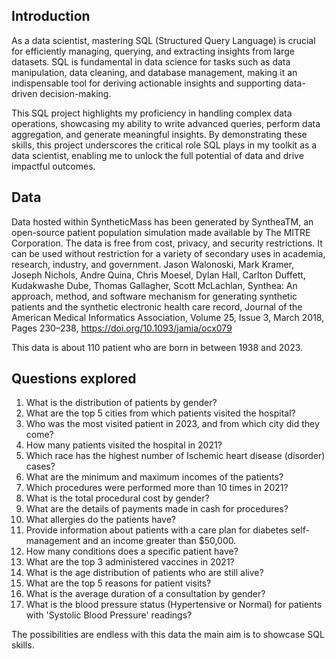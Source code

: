 ## Introduction
As a data scientist, mastering SQL (Structured Query Language) is crucial for efficiently managing, querying, and extracting insights from large datasets. SQL is fundamental in data science for tasks such as data manipulation, data cleaning, and database management, making it an indispensable tool for deriving actionable insights and supporting data-driven decision-making.

This SQL project highlights my proficiency in handling complex data operations, showcasing my ability to write advanced queries, perform data aggregation, and generate meaningful insights. By demonstrating these skills, this project underscores the critical role SQL plays in my toolkit as a data scientist, enabling me to unlock the full potential of data and drive impactful outcomes.

## Data
Data hosted within SyntheticMass has been generated by SyntheaTM, an open-source patient population simulation made available by The MITRE Corporation.
The data is free from cost, privacy, and security restrictions. It can be used without restriction for a variety of secondary uses in academia, research, industry, and government.
Jason Walonoski, Mark Kramer, Joseph Nichols, Andre Quina, Chris Moesel, Dylan Hall, Carlton Duffett, Kudakwashe Dube, Thomas Gallagher, Scott McLachlan, Synthea: An approach, method, and software mechanism for generating synthetic patients and the synthetic electronic health care record, Journal of the American Medical Informatics Association, Volume 25, Issue 3, March 2018, Pages 230–238, https://doi.org/10.1093/jamia/ocx079 

This data is about 110 patient who are born in between 1938 and 2023.

## Questions explored
1. What is the distribution of patients by gender?
2. What are the top 5 cities from which patients visited the hospital?
3. Who was the most visited patient in 2023, and from which city did they come?
4. How many patients visited the hospital in 2021?
5. Which race has the highest number of Ischemic heart disease (disorder) cases?
6. What are the minimum and maximum incomes of the patients?
7. Which procedures were performed more than 10 times in 2021?
8. What is the total procedural cost by gender?
9. What are the details of payments made in cash for procedures?
10. What allergies do the patients have?
11. Provide information about patients with a care plan for diabetes self-management and an income greater than $50,000.
12. How many conditions does a specific patient have?
13. What are the top 3 administered vaccines in 2021?
14. What is the age distribution of patients who are still alive?
15. What are the top 5 reasons for patient visits?
16. What is the average duration of a consultation by gender?
17. What is the blood pressure status (Hypertensive or Normal) for patients with 'Systolic Blood Pressure' readings?

The possibilities are endless with this data the main aim is to showcase SQL skills. 
